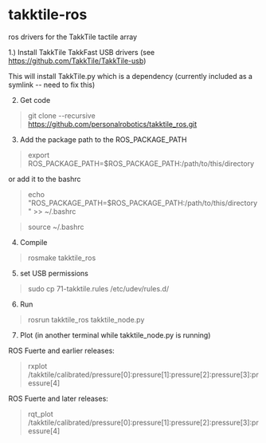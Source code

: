 takktile-ros
============

ros drivers for the TakkTile tactile array

1.) Install TakkTile TakkFast USB drivers (see https://github.com/TakkTile/TakkTile-usb)

This will install TakkTile.py which is a dependency (currently included as a symlink -- need to fix this)

2) Get code

> git clone --recursive https://github.com/personalrobotics/takktile_ros.git

3) Add the package path to the ROS_PACKAGE_PATH

> export ROS_PACKAGE_PATH=$ROS_PACKAGE_PATH:/path/to/this/directory

or add it to the bashrc

> echo "ROS_PACKAGE_PATH=\$ROS_PACKAGE_PATH:/path/to/this/directory" >> ~/.bashrc

> source ~/.bashrc

4) Compile

> rosmake takktile_ros

5) set USB permissions

> sudo cp 71-takktile.rules /etc/udev/rules.d/

6) Run
> rosrun takktile_ros takktile_node.py

7) Plot (in another terminal while takktile_node.py is running)

ROS Fuerte and earlier releases:
> rxplot /takktile/calibrated/pressure[0]:pressure[1]:pressure[2]:pressure[3]:pressure[4]

ROS Fuerte and later releases:
> rqt_plot /takktile/calibrated/pressure[0]:pressure[1]:pressure[2]:pressure[3]:pressure[4]
